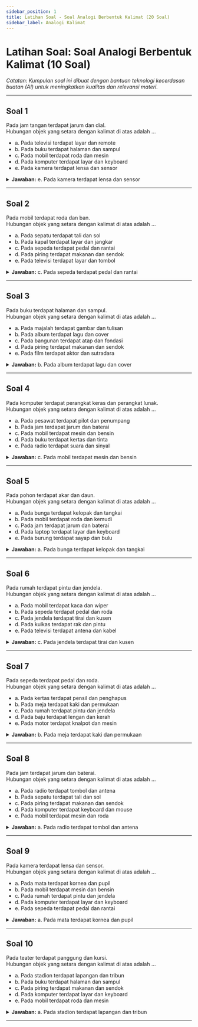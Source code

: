```yaml
---
sidebar_position: 1
title: Latihan Soal - Soal Analogi Berbentuk Kalimat (20 Soal)
sidebar_label: Analogi Kalimat
---
```


# Latihan Soal: Soal Analogi Berbentuk Kalimat (10 Soal)
*Catatan: Kumpulan soal ini dibuat dengan bantuan teknologi kecerdasan buatan (AI) untuk meningkatkan kualitas dan relevansi materi.*

---

## Soal 1

Pada jam tangan terdapat jarum dan dial.  
Hubungan objek yang setara dengan kalimat di atas adalah ...

- a. Pada televisi terdapat layar dan remote
- b. Pada buku terdapat halaman dan sampul
- c. Pada mobil terdapat roda dan mesin
- d. Pada komputer terdapat layar dan keyboard
- e. Pada kamera terdapat lensa dan sensor

<details>
<summary><strong>Jawaban:</strong> e. Pada kamera terdapat lensa dan sensor</summary>
Penjelasan: Jarum dan dial adalah dua komponen utama pada jam tangan, sama seperti lensa dan sensor adalah dua komponen utama pada kamera.
</details>

---

## Soal 2

Pada mobil terdapat roda dan ban.  
Hubungan objek yang setara dengan kalimat di atas adalah ...

- a. Pada sepatu terdapat tali dan sol
- b. Pada kapal terdapat layar dan jangkar
- c. Pada sepeda terdapat pedal dan rantai
- d. Pada piring terdapat makanan dan sendok
- e. Pada televisi terdapat layar dan tombol

<details>
<summary><strong>Jawaban:</strong> c. Pada sepeda terdapat pedal dan rantai</summary>
Penjelasan: Roda dan ban adalah dua bagian utama pada mobil, sama seperti pedal dan rantai adalah dua bagian utama pada sepeda.
</details>

---

## Soal 3

Pada buku terdapat halaman dan sampul.  
Hubungan objek yang setara dengan kalimat di atas adalah ...

- a. Pada majalah terdapat gambar dan tulisan
- b. Pada album terdapat lagu dan cover
- c. Pada bangunan terdapat atap dan fondasi
- d. Pada piring terdapat makanan dan sendok
- e. Pada film terdapat aktor dan sutradara

<details>
<summary><strong>Jawaban:</strong> b. Pada album terdapat lagu dan cover</summary>
Penjelasan: Halaman dan sampul adalah dua bagian utama pada buku, sama seperti lagu dan cover adalah dua bagian utama pada album.
</details>

---

## Soal 4

Pada komputer terdapat perangkat keras dan perangkat lunak.  
Hubungan objek yang setara dengan kalimat di atas adalah ...

- a. Pada pesawat terdapat pilot dan penumpang
- b. Pada jam terdapat jarum dan baterai
- c. Pada mobil terdapat mesin dan bensin
- d. Pada buku terdapat kertas dan tinta
- e. Pada radio terdapat suara dan sinyal

<details>
<summary><strong>Jawaban:</strong> c. Pada mobil terdapat mesin dan bensin</summary>
Penjelasan: Perangkat keras dan perangkat lunak adalah dua komponen utama pada komputer, sama seperti mesin dan bensin adalah komponen utama pada mobil.
</details>

---

## Soal 5

Pada pohon terdapat akar dan daun.  
Hubungan objek yang setara dengan kalimat di atas adalah ...

- a. Pada bunga terdapat kelopak dan tangkai
- b. Pada mobil terdapat roda dan kemudi
- c. Pada jam terdapat jarum dan baterai
- d. Pada laptop terdapat layar dan keyboard
- e. Pada burung terdapat sayap dan bulu

<details>
<summary><strong>Jawaban:</strong> a. Pada bunga terdapat kelopak dan tangkai</summary>
Penjelasan: Akar dan daun adalah bagian dari pohon, sama seperti kelopak dan tangkai adalah bagian dari bunga.
</details>

---

## Soal 6

Pada rumah terdapat pintu dan jendela.  
Hubungan objek yang setara dengan kalimat di atas adalah ...

- a. Pada mobil terdapat kaca dan wiper
- b. Pada sepeda terdapat pedal dan roda
- c. Pada jendela terdapat tirai dan kusen
- d. Pada kulkas terdapat rak dan pintu
- e. Pada televisi terdapat antena dan kabel

<details>
<summary><strong>Jawaban:</strong> c. Pada jendela terdapat tirai dan kusen</summary>
Penjelasan: Pintu dan jendela adalah komponen utama pada rumah, sama seperti tirai dan kusen adalah komponen utama pada jendela.
</details>

---

## Soal 7

Pada sepeda terdapat pedal dan roda.  
Hubungan objek yang setara dengan kalimat di atas adalah ...

- a. Pada kertas terdapat pensil dan penghapus
- b. Pada meja terdapat kaki dan permukaan
- c. Pada rumah terdapat pintu dan jendela
- d. Pada baju terdapat lengan dan kerah
- e. Pada motor terdapat knalpot dan mesin

<details>
<summary><strong>Jawaban:</strong> b. Pada meja terdapat kaki dan permukaan</summary>
Penjelasan: Pedal dan roda adalah dua bagian utama pada sepeda, sama seperti kaki dan permukaan adalah bagian utama pada meja.
</details>

---

## Soal 8

Pada jam terdapat jarum dan baterai.  
Hubungan objek yang setara dengan kalimat di atas adalah ...

- a. Pada radio terdapat tombol dan antena
- b. Pada sepatu terdapat tali dan sol
- c. Pada piring terdapat makanan dan sendok
- d. Pada komputer terdapat keyboard dan mouse
- e. Pada mobil terdapat mesin dan roda

<details>
<summary><strong>Jawaban:</strong> a. Pada radio terdapat tombol dan antena</summary>
Penjelasan: Jarum dan baterai adalah dua bagian utama pada jam, sama seperti tombol dan antena adalah bagian utama pada radio.
</details>

---

## Soal 9

Pada kamera terdapat lensa dan sensor.  
Hubungan objek yang setara dengan kalimat di atas adalah ...

- a. Pada mata terdapat kornea dan pupil
- b. Pada mobil terdapat mesin dan bensin
- c. Pada rumah terdapat pintu dan jendela
- d. Pada komputer terdapat layar dan keyboard
- e. Pada sepeda terdapat pedal dan rantai

<details>
<summary><strong>Jawaban:</strong> a. Pada mata terdapat kornea dan pupil</summary>
Penjelasan: Lensa dan sensor adalah bagian penting dalam kamera, sama seperti kornea dan pupil adalah bagian penting dalam mata.
</details>

---

## Soal 10

Pada teater terdapat panggung dan kursi.  
Hubungan objek yang setara dengan kalimat di atas adalah ...

- a. Pada stadion terdapat lapangan dan tribun
- b. Pada buku terdapat halaman dan sampul
- c. Pada piring terdapat makanan dan sendok
- d. Pada komputer terdapat layar dan keyboard
- e. Pada mobil terdapat roda dan mesin

<details>
<summary><strong>Jawaban:</strong> a. Pada stadion terdapat lapangan dan tribun</summary>
Penjelasan: Panggung dan kursi adalah dua elemen utama dalam teater, sama seperti lapangan dan tribun adalah dua elemen utama dalam stadion.
</details>

---